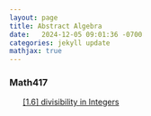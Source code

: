```yaml
---
layout: page
title: Abstract Algebra
date:   2024-12-05 09:01:36 -0700
categories: jekyll update
mathjax: true
---
```

<!------------------------------------------------------------------->  
<h3> Math417 </h3>
<ul style="list-style-type:none;">
	   <li><a href="/jekyll/update/2024/12/04/1.6-divisibility-integers.html">
        [1.6] divisibility in Integers
       </a></li>
   </ul>
<br>
